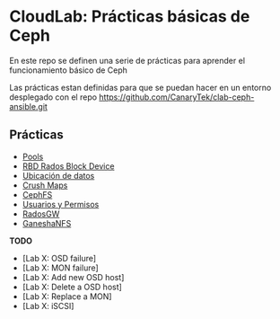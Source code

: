 # CloudLab: Prácticas básicas de Ceph

En este repo se definen una serie de prácticas para aprender el funcionamiento básico de Ceph

Las prácticas estan definidas para que se puedan hacer en un entorno desplegado con el repo https://github.com/CanaryTek/clab-ceph-ansible.git

## Prácticas

  * [Pools](Pools.md)
  * [RBD Rados Block Device](RBD_Rados_Block_Device.md)
  * [Ubicación de datos](Ubicacion_de_datos.md)
  * [Crush Maps](Crush_Maps.md)
  * [CephFS](CephFS.md)
  * [Usuarios y Permisos](Usuarios_y_Permisos.md)
  * [RadosGW](RadosGW.md)
  * [GaneshaNFS](Ganesha_NFS.md)

**TODO**

  * [Lab X: OSD failure]
  * [Lab X: MON failure]
  * [Lab X: Add new OSD host]
  * [Lab X: Delete a OSD host]
  * [Lab X: Replace a MON]
  * [Lab X: iSCSI]

